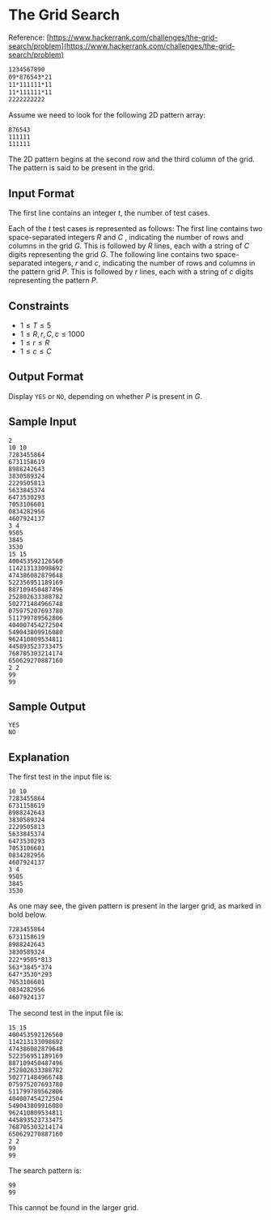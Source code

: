 # The Grid Search
Reference: [https://www.hackerrank.com/challenges/the-grid-search/problem](https://www.hackerrank.com/challenges/the-grid-search/problem)

```md
1234567890
09*876543*21
11*111111*11
11*111111*11
2222222222
```

Assume we need to look for the following 2D pattern array:

```
876543
111111
111111
```

The 2D pattern begins at the second row and the third column of the grid. The pattern is said to be present in the grid.

## Input Format

The first line contains an integer $`t`$, the number of test cases.

Each of the $`t`$ test cases is represented as follows:
The first line contains two space-separated integers $`R`$ and $`C`$ , indicating the number of rows and columns in the grid $`G`$.
This is followed by $`R`$ lines, each with a string of $`C`$ digits representing the grid $`G`$.
The following line contains two space-separated integers, $`r`$ and $`c`$, indicating the number of rows and columns in the pattern grid $`P`$.
This is followed by $`r`$ lines, each with a string of $`c`$ digits representing the pattern $`P`$.

## Constraints

- $`1 \leq T \leq 5`$
- $`1 \leq R,r,C,c \leq 1000`$
- $`1 \leq r \leq R`$
- $`1 \leq c \leq C`$

## Output Format

Display `YES` or `NO`, depending on whether $`P`$ is present in $`G`$.

## Sample Input

```
2
10 10
7283455864
6731158619
8988242643
3830589324
2229505813
5633845374
6473530293
7053106601
0834282956
4607924137
3 4
9505
3845
3530
15 15
400453592126560
114213133098692
474386082879648
522356951189169
887109450487496
252802633388782
502771484966748
075975207693780
511799789562806
404007454272504
549043809916080
962410809534811
445893523733475
768705303214174
650629270887160
2 2
99
99
```

## Sample Output

```
YES
NO
```

## Explanation

The first test in the input file is:

```
10 10
7283455864
6731158619
8988242643
3830589324
2229505813
5633845374
6473530293
7053106601
0834282956
4607924137
3 4
9505
3845
3530
```

As one may see, the given pattern is present in the larger grid, as marked in bold below.

```md
7283455864
6731158619
8988242643
3830589324
222*9505*813
563*3845*374
647*3530*293
7053106601
0834282956
4607924137
```

The second test in the input file is:

```
15 15
400453592126560
114213133098692
474386082879648
522356951189169
887109450487496
252802633388782
502771484966748
075975207693780
511799789562806
404007454272504
549043809916080
962410809534811
445893523733475
768705303214174
650629270887160
2 2
99
99
```

The search pattern is:

```
99
99
```

This cannot be found in the larger grid.
